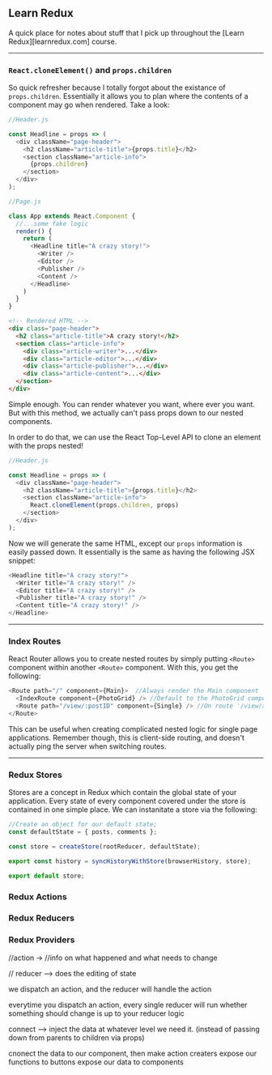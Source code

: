 ## Learn Redux

A quick place for notes about stuff that I pick up throughout the [Learn Redux][learnredux.com] course.

---

### `React.cloneElement()` and `props.children`

So quick refresher because I totally forgot about the existance of `props.children`. Essentially it allows you to plan where the contents of a component may go when rendered. Take a look:

```js
//Header.js

const Headline = props => (
  <div className="page-header">
    <h2 className="article-title">{props.title}</h2>
    <section className="article-info">
      {props.children}
    </section>
  </div>
);

```

```js
//Page.js

class App extends React.Component {
  //...some fake logic
  render() {
    return (
      <Headline title="A crazy story!">
        <Writer />
        <Editor />
        <Publisher />
        <Content />
      </Headline>
    )
  }
}
```

```html
<!-- Rendered HTML -->
<div class="page-header">
  <h2 class="article-title">A crazy story!</h2>
  <section class="article-info">
    <div class="article-writer">...</div>
    <div class="article-editor">...</div>
    <div class="article-publisher">...</div>
    <div class="article-content">...</div>
  </section>
</div>
```

Simple enough. You can render whatever you want, where ever you want. But with this method, we actually can't pass props down to our nested components.

In order to do that, we can use the React Top-Level API to clone an element with the props nested!

```js
//Header.js

const Headline = props => (
  <div className="page-header">
    <h2 className="article-title">{props.title}</h2>
    <section className="article-info">
      React.cloneElement(props.children, props)
    </section>
  </div>
);

```

Now we will generate the same HTML, except our `props` information is easily passed down. It essentially is the same as having the following JSX snippet:

```js
<Headline title="A crazy story!">
  <Writer title="A crazy story!" />
  <Editor title="A crazy story!" />
  <Publisher title="A crazy story!" />
  <Content title="A crazy story!" />
</Headline>
```

---

### Index Routes

React Router allows you to create nested routes by simply putting `<Route>` component within another `<Route>` component. With this, you get the following:

```js
<Route path="/" component={Main}>  //Always render the Main component
  <IndexRoute component={PhotoGrid} /> //Default to the PhotoGrid component 
  <Route path="/view/:postID" component={Single} /> //On route '/view/anything' show the Single component
</Route>
```

This can be useful when creating complicated nested logic for single page applications. Remember though, this is client-side routing, and doesn't actually ping the server when switching routes.

---

### Redux Stores

Stores are a concept in Redux which contain the global state of your application. Every state of every component covered under the store is contained in one simple place. We can instanitate a store via the following:

```js
//Create an object for our default state;
const defaultState = { posts, comments };

const store = createStore(rootReducer, defaultState);

export const history = syncHistoryWithStore(browserHistory, store);

export default store;
```

### Redux Actions
### Redux Reducers
### Redux Providers


//action ->
//info on what happened and what needs to change

// reducer --> does the editing of state

we dispatch an action, and the reducer will handle the action

everytime you dispatch an action, every single reducer will run
whether something should change is up to your reducer logic

connect --> inject the data at whatever level we need it. (instead of passing down from parents to children via props)

cnonect the data to our component, then make action creaters
expose our functions to buttons
expose our data to components